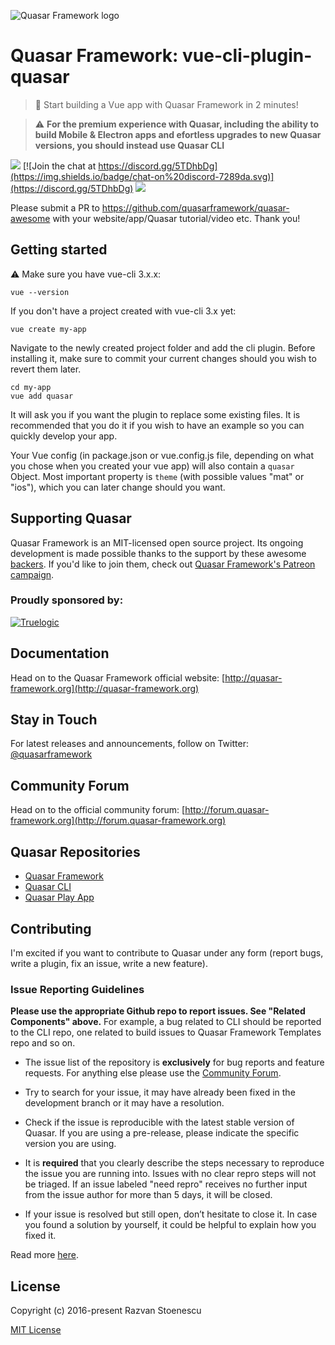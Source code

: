 ![Quasar Framework logo](https://cdn.rawgit.com/quasarframework/quasar-art/863c14bd/dist/svg/quasar-logo-full-inline.svg)

# Quasar Framework: vue-cli-plugin-quasar

> :rocket: Start building a Vue app with Quasar Framework in 2 minutes!

> :warning: **For the premium experience with Quasar, including the ability to build Mobile & Electron apps and efortless upgrades to new Quasar versions, you should instead use Quasar CLI**

<a href="https://badge.fury.io/js/vue-cli-plugin-quasar" target="_blank"><img src="https://badge.fury.io/js/vue-cli-plugin-quasar.svg"></a>
[![Join the chat at https://discord.gg/5TDhbDg](https://img.shields.io/badge/chat-on%20discord-7289da.svg)](https://discord.gg/5TDhbDg)
<a href="http://forum.quasar-framework.org" target="_blank"><img src="https://img.shields.io/badge/community-forum-brightgreen.svg"></a>

Please submit a PR to https://github.com/quasarframework/quasar-awesome with your website/app/Quasar tutorial/video etc. Thank you!

## Getting started

:warning: Make sure you have vue-cli 3.x.x:

```
vue --version
```

If you don't have a project created with vue-cli 3.x yet:

```
vue create my-app
```

Navigate to the newly created project folder and add the cli plugin. Before installing it, make sure to commit your current changes should you wish to revert them later.

```
cd my-app
vue add quasar
```

It will ask you if you want the plugin to replace some existing files. It is recommended that you do it if you wish to have an example so you can quickly develop your app.

Your Vue config (in package.json or vue.config.js file, depending on what you chose when you created your vue app) will also contain a `quasar` Object. Most important property is `theme` (with possible values "mat" or "ios"), which you can later change should you want.

## Supporting Quasar
Quasar Framework is an MIT-licensed open source project. Its ongoing development is made possible thanks to the support by these awesome [backers](https://github.com/rstoenescu/quasar-framework/blob/dev/backers.md). If you'd like to join them, check out [Quasar Framework's Patreon campaign](https://www.patreon.com/quasarframework).

### Proudly sponsored by:

[![Truelogic](http://quasar-framework.org/images/logo_truelogic.png)](http://truelogic.com)

## Documentation

Head on to the Quasar Framework official website: [http://quasar-framework.org](http://quasar-framework.org)

## Stay in Touch

For latest releases and announcements, follow on Twitter: [@quasarframework](https://twitter.com/quasarframework)

## Community Forum

Head on to the official community forum: [http://forum.quasar-framework.org](http://forum.quasar-framework.org)

## Quasar Repositories

* [Quasar Framework](https://github.com/quasarframework/quasar)
* [Quasar CLI](https://github.com/quasarframework/quasar-cli)
* [Quasar Play App](https://github.com/quasarframework/quasar-play)

## Contributing

I'm excited if you want to contribute to Quasar under any form (report bugs, write a plugin, fix an issue, write a new feature).

### Issue Reporting Guidelines

**Please use the appropriate Github repo to report issues. See "Related Components" above.** For example, a bug related to CLI should be reported to the CLI repo, one related to build issues to Quasar Framework Templates repo and so on.

- The issue list of the repository is **exclusively** for bug reports and feature requests. For anything else please use the [Community Forum](http://forum.quasar-framework.org).

- Try to search for your issue, it may have already been fixed in the development branch or it may have a resolution.

- Check if the issue is reproducible with the latest stable version of Quasar. If you are using a pre-release, please indicate the specific version you are using.

- It is **required** that you clearly describe the steps necessary to reproduce the issue you are running into. Issues with no clear repro steps will not be triaged. If an issue labeled "need repro" receives no further input from the issue author for more than 5 days, it will be closed.

- If your issue is resolved but still open, don’t hesitate to close it. In case you found a solution by yourself, it could be helpful to explain how you fixed it.

Read more [here](http://quasar-framework.org/guide/quasar-contribution-guide.html).

## License

Copyright (c) 2016-present Razvan Stoenescu

[MIT License](http://en.wikipedia.org/wiki/MIT_License)
